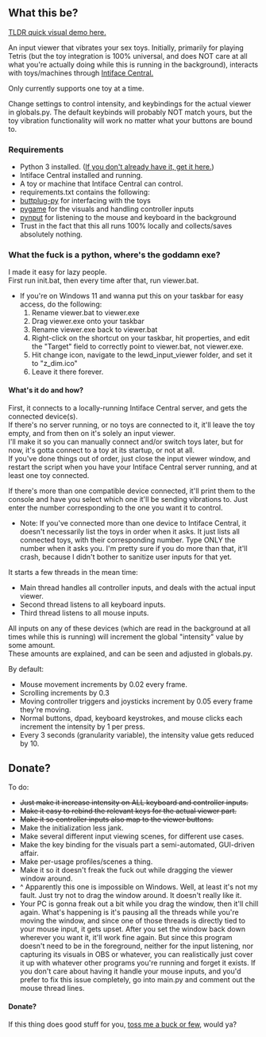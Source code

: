 ## What this be?
[TLDR quick visual demo here.](https://www.youtube.com/watch?v=iBZ0fyBmsrA)

An input viewer that vibrates your sex toys. Initially, primarily for playing Tetris (but the toy integration is 100% universal, and does NOT care at all what you're actually doing while this is running in the background), interacts with toys/machines through [Intiface Central.](https://intiface.com/central/)

Only currently supports one toy at a time.  

Change settings to control intensity, and keybindings for the actual viewer in globals.py.
The default keybinds will probably NOT match yours, but the toy vibration functionality will work no matter what your buttons are bound to.

### Requirements
* Python 3 installed. ([If you don't already have it, get it here.](https://www.python.org/downloads/))  
* Intiface Central installed and running.  
* A toy or machine that Intiface Central can control.  
* requirements.txt contains the following:  
 * [buttplug-py](https://github.com/Siege-Wizard/buttplug-py/tree/main) for interfacing with the toys  
 * [pygame](https://www.pygame.org/docs/ref/pygame.html) for the visuals and handling controller inputs  
 * [pynput](https://pypi.org/project/pynput/) for listening to the mouse and keyboard in the background  
* Trust in the fact that this all runs 100% locally and collects/saves absolutely nothing.  

### What the fuck is a python, where's the goddamn exe?
I made it easy for lazy people.  
First run init.bat, then every time after that, run viewer.bat.  
* If you're on Windows 11 and wanna put this on your taskbar for easy access, do the following:
    1. Rename viewer.bat to viewer.exe  
    2. Drag viewer.exe onto your taskbar  
    3. Rename viewer.exe back to viewer.bat  
    4. Right-click on the shortcut on your taskbar, hit properties, and edit the "Target" field to correctly point to viewer.bat, not viewer.exe.
    5. Hit change icon, navigate to the lewd_input_viewer folder, and set it to "z_dim.ico"
    6. Leave it there forever.

#### What's it do and how?
First, it connects to a locally-running Intiface Central server, and gets the connected device(s).  
If there's no server running, or no toys are connected to it, it'll leave the toy empty, and from then on it's solely an input viewer.  
I'll make it so you can manually connect and/or switch toys later, but for now, it's gotta connect to a toy at its startup, or not at all.  
If you've done things out of order, just close the input viewer window, and restart the script when you have your Intiface Central server running, and at least one toy connected.

If there's more than one compatible device connected, it'll print them to the console and have you select which one it'll be sending vibrations to.
Just enter the number corresponding to the one you want it to control.  
* Note: If you've connected more than one device to Intiface Central, it doesn't necessarily list the toys in order when it asks. It just lists all connected toys, with their corresponding number. Type ONLY the number when it asks you. I'm pretty sure if you do more than that, it'll crash, because I didn't bother to sanitize user inputs for that yet.

It starts a few threads in the mean time:
* Main thread handles all controller inputs, and deals with the actual input viewer.
* Second thread listens to all keyboard inputs.
* Third thread listens to all mouse inputs.

All inputs on any of these devices (which are read in the background at all times while this is running) will increment the global "intensity" value by some amount.  
These amounts are explained, and can be seen and adjusted in globals.py.

By default:  
* Mouse movement increments by 0.02 every frame.
* Scrolling increments by 0.3
* Moving controller triggers and joysticks increment by 0.05 every frame they're moving.
* Normal buttons, dpad, keyboard keystrokes, and mouse clicks each increment the intensity by 1 per press.  
* Every 3 seconds (granularity variable), the intensity value gets reduced by 10.

## Donate?


To do:  
* ~~Just make it increase intensity on ALL keyboard and controller inputs.~~  
* ~~Make it easy to rebind the relevant keys for the actual viewer part.~~  
* ~~Make it so controller inputs also map to the viewer buttons.~~  
* Make the initialization less jank.  
* Make several different input viewing scenes, for different use cases.
* Make the key binding for the visuals part a semi-automated, GUI-driven affair.
* Make per-usage profiles/scenes a thing.
* Make it so it doesn't freak the fuck out while dragging the viewer window around.
* ^ Apparently this one is impossible on Windows. Well, at least it's not my fault. Just try not to drag the window around. It doesn't really like it.
 * Your PC is gonna freak out a bit while you drag the window, then it'll chill again. What's happening is it's pausing all the threads while you're moving the window, and since one of those threads is directly tied to your mouse input, it gets upset. After you set the window back down wherever you want it, it'll work fine again. But since this program doesn't need to be in the foreground, neither for the input listening, nor capturing its visuals in OBS or whatever, you can realistically just cover it up with whatever other programs you're running and forget it exists. If you don't care about having it handle your mouse inputs, and you'd prefer to fix this issue completely, go into main.py and comment out the mouse thread lines.

 #### Donate?

 If this thing does good stuff for you, [toss me a buck or few](https://ko-fi.com/nam_137), would ya?